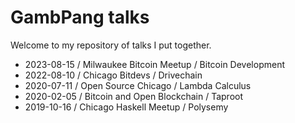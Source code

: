 GambPang talks
====

Welcome to my repository of talks I put together.

* 2023-08-15 / Milwaukee Bitcoin Meetup / Bitcoin Development
* 2022-08-10 / Chicago Bitdevs / Drivechain
* 2020-07-11 / Open Source Chicago / Lambda Calculus
* 2020-02-05 / Bitcoin and Open Blockchain / Taproot
* 2019-10-16 / Chicago Haskell Meetup / Polysemy
